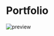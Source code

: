 # Portfolio
![preview](https://user-images.githubusercontent.com/81074093/170967624-d3d362f5-6036-493f-96a9-4cb20185f3bd.png)
